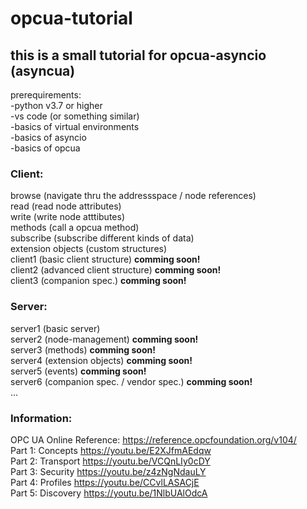 # opcua-tutorial  
  
## this is a small tutorial for opcua-asyncio (asyncua)  
  
prerequirements:  
-python v3.7 or higher  
-vs code (or something similar)  
-basics of virtual environments  
-basics of asyncio  
-basics of opcua  
  
### Client:  
browse (navigate thru the addressspace / node references)  
read (read node attributes)  
write (write node atttibutes)  
methods (call a opcua method)  
subscribe (subscribe different kinds of data)  
extension objects (custom structures)  
client1 (basic client structure) __comming soon!__  
client2 (advanced client structure) __comming soon!__  
client3 (companion spec.) __comming soon!__  
  
### Server:  
server1 (basic server)  
server2 (node-management) __comming soon!__  
server3 (methods) __comming soon!__  
server4 (extension objects) __comming soon!__  
server5 (events) __comming soon!__  
server6 (companion spec. / vendor spec.) __comming soon!__  
...  
  
### Information:  
OPC UA Online Reference: https://reference.opcfoundation.org/v104/  
Part 1: Concepts https://youtu.be/E2XJfmAEdqw  
Part 2: Transport https://youtu.be/VCQnLIy0cDY   
Part 3: Security https://youtu.be/z4zNgNdauLY  
Part 4: Profiles https://youtu.be/CCvlLASACjE  
Part 5: Discovery https://youtu.be/1NlbUAlOdcA  
